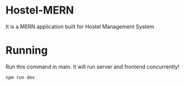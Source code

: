 # Hostel-MERN
It is a MERN application built for Hostel Management System

# Running
Run this command in main. It will run server and frontend concurrently!
```jsx
npm run dev
```
